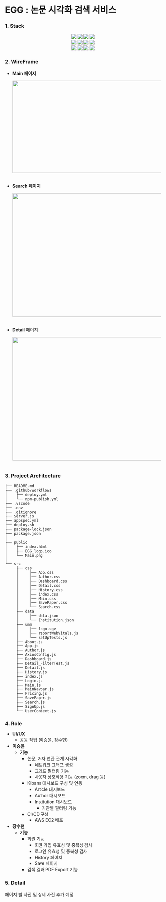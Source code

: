 # EGG : 논문 시각화 검색 서비스

### 1. Stack

<div align=center>
<img src="https://img.shields.io/badge/react-61DAFB?style=for-the-badge&logo=react&logoColor=black"> 
<img src="https://img.shields.io/badge/javascript-F7DF1E?style=for-the-badge&logo=javascript&logoColor=black"> 
<img src="https://img.shields.io/badge/html5-E34F26?style=for-the-badge&logo=html5&logoColor=white"> 
<img src="https://img.shields.io/badge/css-1572B6?style=for-the-badge&logo=css3&logoColor=white">
<br> 
<img src="https://img.shields.io/badge/node.js-339933?style=for-the-badge&logo=Node.js&logoColor=white">
<img src="https://img.shields.io/badge/bootstrap-7952B3?style=for-the-badge&logo=bootstrap&logoColor=white">
<img src="https://img.shields.io/badge/D3.js-F9A03C?style=for-the-badge&logo=D3.js&logoColor=white">
<img src="https://img.shields.io/badge/Kibana-005571?style=for-the-badge&logo=Kibana&logoColor=white">
<br>
<img src="https://img.shields.io/badge/github-181717?style=for-the-badge&logo=github&logoColor=white">
<img src="https://img.shields.io/badge/git-F05032?style=for-the-badge&logo=git&logoColor=white">
<img src="https://img.shields.io/badge/amazonec2-FF9900?style=for-the-badge&logo=amazonec2&logoColor=white">
<img src="https://img.shields.io/badge/Ubuntu-E95420?style=for-the-badge&logo=Ubuntu&logoColor=white">  
</div>


### 2. WireFrame

- **Main 페이지** <br>

    <div align=center>
    <img src="https://github.com/eeeeeddy/Final_Frontend/assets/71869717/573d3c0c-08a4-40d8-8b64-fcf00b8e1cb1" width="600" height="300"/>
    </div>
    <br>

- **Search 페이지** <br>

    <div align=center>    
    <img src="https://github.com/eeeeeddy/Final_Frontend/assets/71869717/c83e4c93-ce24-4001-85e8-d8ccf9e2f952" width="600" height="400">
    </div>
    <br>

- **Detail** 페이지 <br>

    <div align=center>
    <img src="https://github.com/eeeeeddy/Final_Frontend/assets/71869717/c83e4c93-ce24-4001-85e8-d8ccf9e2f952" width="600" height="400">
    </div>
    <br>

### 3. Project Architecture

```
├── README.md
├── .github/workflows
│    ├── deploy.yml
│    └── npm-publish.yml
├── .vscode
├── .env
├── .gitignore
├── Server.js
├── appspec.yml
├── deploy.sh
├── package-lock.json
├── package.json
│
├── public
│    ├── index.html
│    ├── EGG_logo.ico
│    └── Main.png
│
└── src
     ├── css
     │     ├── App.css
     │     ├── Author.css
     │     ├── Dashboard.css
     │     ├── Detail.css
     │     ├── History.css
     │     ├── index.css
     │     ├── Main.css
     │     ├── SavePaper.css
     │     └── Search.css
     ├── data
     │     ├── data.json 
     │     └── Institution.json
     ├── umm
     │     ├── logo.sgv
     │     ├── reportWebVitals.js
     │     └── setUpTests.js
     ├── About.js
     ├── App.js
     ├── Author.js
     ├── AxiosConfig.js
     ├── Dashboard.js
     ├── Detail_FilterTest.js
     ├── Detail.js
     ├── History.js
     ├── index.js
     ├── Login.js
     ├── Main.js
     ├── MainNavbar.js
     ├── Pricing.js
     ├── SavePaper.js
     ├── Search.js
     ├── SignUp.js
     └── UserContext.js
```

### 4. Role

- **UI/UX**
    - 공동 작업 (이승윤, 장수현)
- **이승윤**
    - **기능**
        - 논문, 저자 연관 관계 시각화
            - 네트워크 그래프 생성
            - 그래프 필터링 기능
            - 사용자 상호작용 기능 (zoom, drag 등)
        - Kibana 대시보드 구성 및 연동
            - Article 대시보드
            - Author 대시보드
            - Institution 대시보드
                - 기관별 필터링 기능
        - CI/CD 구성
            - AWS EC2 배포
- **장수현**
    - **기능**
        - 회원 기능
            - 회원 가입 유효성 및 중복성 검사
            - 로그인 유효성 및 중복성 검사
            - History 페이지
            - Save 페이지
        - 검색 결과 PDF Export 기능

### 5. Detail

페이지 별 사진 및 상세 사진 추가 예정